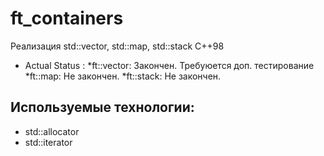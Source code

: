 # ft_containers
Реализация std::vector, std::map, std::stack C++98

- Actual Status : 
       *ft::vector: Закончен. Требуюется доп. тестирование
       *ft::map: Не закончен.
       *ft::stack: Не закончен.

## Используемые технологии:
- std::allocator
- std::iterator
